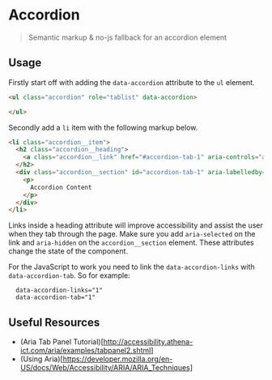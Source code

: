 # Accordion

> Semantic markup & no-js fallback for an accordion element

## Usage

Firstly start off with adding the `data-accordion` attribute to the `ul` element.

```html
<ul class="accordion" role="tablist" data-accordion>

</ul>
```

Secondly add a `li` item with the following markup below.

```html
<li class="accordion__item">
  <h2 class="accordion__heading">
    <a class="accordion__link" href="#accordion-tab-1" aria-controls="accordion-tab-1" id="accordion-link-1" role="tab" aria-selected="true" data-accordion-links="1">Accordion 1</a>
  </h2>
  <div class="accordion__section" id="accordion-tab-1" aria-labelledby="accordion-link-1" role="tabpanel" aria-hidden="false" data-accordion-tab="1">
    <p>
      Accordion Content
    </p>
  </div>
</li>
```

Links inside a heading attribute will improve accessibility and assist the user when they tab through the page. Make sure you add `aria-selected` on the
link and `aria-hidden` on the `accordion__section` element. These attributes change the state of the component.

For the JavaScript to work you need to link the `data-accordion-links` with `data-accordion-tab`. So for example:

```
  data-accordion-links="1"
  data-accordion-tab="1"
```


## Useful Resources

- (Aria Tab Panel Tutorial)[http://accessibility.athena-ict.com/aria/examples/tabpanel2.shtml]
- (Using Aria)[https://developer.mozilla.org/en-US/docs/Web/Accessibility/ARIA/ARIA_Techniques]
